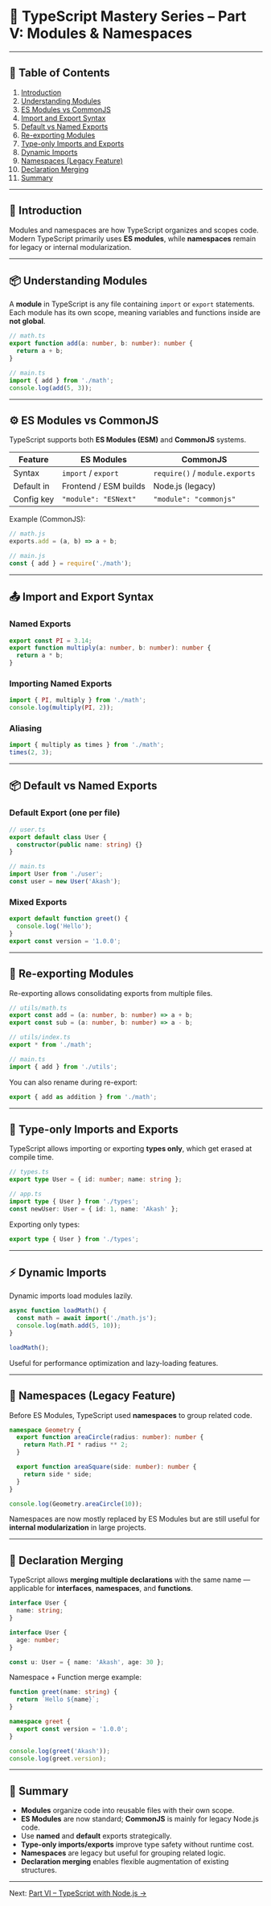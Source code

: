 # 🧱 TypeScript Mastery Series – Part V: Modules & Namespaces

---

## 📘 Table of Contents

1. [Introduction](#introduction)
2. [Understanding Modules](#understanding-modules)
3. [ES Modules vs CommonJS](#es-modules-vs-commonjs)
4. [Import and Export Syntax](#import-and-export-syntax)
5. [Default vs Named Exports](#default-vs-named-exports)
6. [Re-exporting Modules](#re-exporting-modules)
7. [Type-only Imports and Exports](#type-only-imports-and-exports)
8. [Dynamic Imports](#dynamic-imports)
9. [Namespaces (Legacy Feature)](#namespaces-legacy-feature)
10. [Declaration Merging](#declaration-merging)
11. [Summary](#summary)

---

## 🧠 Introduction

Modules and namespaces are how TypeScript organizes and scopes code. Modern TypeScript primarily uses **ES modules**, while **namespaces** remain for legacy or internal modularization.

---

## 📦 Understanding Modules

A **module** in TypeScript is any file containing `import` or `export` statements.
Each module has its own scope, meaning variables and functions inside are **not global**.

```ts
// math.ts
export function add(a: number, b: number): number {
  return a + b;
}

// main.ts
import { add } from './math';
console.log(add(5, 3));
```

---

## ⚙️ ES Modules vs CommonJS

TypeScript supports both **ES Modules (ESM)** and **CommonJS** systems.

| Feature    | ES Modules            | CommonJS                       |
| ---------- | --------------------- | ------------------------------ |
| Syntax     | `import` / `export`   | `require()` / `module.exports` |
| Default in | Frontend / ESM builds | Node.js (legacy)               |
| Config key | `"module": "ESNext"`  | `"module": "commonjs"`         |

Example (CommonJS):

```ts
// math.js
exports.add = (a, b) => a + b;

// main.js
const { add } = require('./math');
```

---

## 📤 Import and Export Syntax

### Named Exports

```ts
export const PI = 3.14;
export function multiply(a: number, b: number): number {
  return a * b;
}
```

### Importing Named Exports

```ts
import { PI, multiply } from './math';
console.log(multiply(PI, 2));
```

### Aliasing

```ts
import { multiply as times } from './math';
times(2, 3);
```

---

## 📦 Default vs Named Exports

### Default Export (one per file)

```ts
// user.ts
export default class User {
  constructor(public name: string) {}
}

// main.ts
import User from './user';
const user = new User('Akash');
```

### Mixed Exports

```ts
export default function greet() {
  console.log('Hello');
}
export const version = '1.0.0';
```

---

## 🔁 Re-exporting Modules

Re-exporting allows consolidating exports from multiple files.

```ts
// utils/math.ts
export const add = (a: number, b: number) => a + b;
export const sub = (a: number, b: number) => a - b;

// utils/index.ts
export * from './math';

// main.ts
import { add } from './utils';
```

You can also rename during re-export:

```ts
export { add as addition } from './math';
```

---

## 🧩 Type-only Imports and Exports

TypeScript allows importing or exporting **types only**, which get erased at compile time.

```ts
// types.ts
export type User = { id: number; name: string };

// app.ts
import type { User } from './types';
const newUser: User = { id: 1, name: 'Akash' };
```

Exporting only types:

```ts
export type { User } from './types';
```

---

## ⚡ Dynamic Imports

Dynamic imports load modules lazily.

```ts
async function loadMath() {
  const math = await import('./math.js');
  console.log(math.add(5, 10));
}

loadMath();
```

Useful for performance optimization and lazy-loading features.

---

## 🧱 Namespaces (Legacy Feature)

Before ES Modules, TypeScript used **namespaces** to group related code.

```ts
namespace Geometry {
  export function areaCircle(radius: number): number {
    return Math.PI * radius ** 2;
  }

  export function areaSquare(side: number): number {
    return side * side;
  }
}

console.log(Geometry.areaCircle(10));
```

Namespaces are now mostly replaced by ES Modules but are still useful for **internal modularization** in large projects.

---

## 🧩 Declaration Merging

TypeScript allows **merging multiple declarations** with the same name — applicable for **interfaces**, **namespaces**, and **functions**.

```ts
interface User {
  name: string;
}

interface User {
  age: number;
}

const u: User = { name: 'Akash', age: 30 };
```

Namespace + Function merge example:

```ts
function greet(name: string) {
  return `Hello ${name}`;
}

namespace greet {
  export const version = '1.0.0';
}

console.log(greet('Akash'));
console.log(greet.version);
```

---

## 🧾 Summary

* **Modules** organize code into reusable files with their own scope.
* **ES Modules** are now standard; **CommonJS** is mainly for legacy Node.js code.
* Use **named** and **default** exports strategically.
* **Type-only imports/exports** improve type safety without runtime cost.
* **Namespaces** are legacy but useful for grouping related logic.
* **Declaration merging** enables flexible augmentation of existing structures.

---

Next: [Part VI – TypeScript with Node.js →](#)
